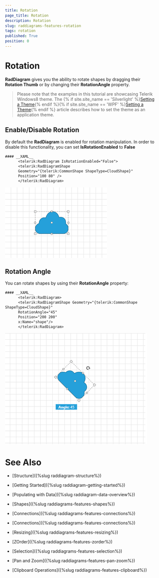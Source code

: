```yaml
---
title: Rotation
page_title: Rotation
description: Rotation
slug: raddiagrams-features-rotation
tags: rotation
published: True
position: 0
---
```


# Rotation



__RadDiagram__ gives you the ability to rotate shapes by dragging their __Rotation Thumb__ or by changing their __RotationAngle__ property.
	  

>Please note that the examples in this tutorial are showcasing Telerik Windows8 theme. The {% if site.site_name == 'Silverlight' %}[Setting a Theme](http://www.telerik.com/help/silverlight/common-styling-apperance-setting-theme.html#Setting_Application-Wide_Built-In_Theme_in_the_Code-Behind){% endif %}{% if site.site_name == 'WPF' %}[Setting a Theme](http://www.telerik.com/help/wpf/common-styling-apperance-setting-theme-wpf.html#Setting_Application-Wide_Built-In_Theme_in_the_Code-Behind){% endif %} article describes how to set the theme as an application theme.
		

## Enable/Disable Rotation

By default the __RadDiagram__ is enabled for rotation manipulation. In order to disable this functionality, you can set __IsRotationEnabled__ to __False__

	#### __XAML__
		  <telerik:RadDiagram IsRotationEnabled="False">
		  <telerik:RadDiagramShape
		  Geometry="{telerik:CommonShape ShapeType=CloudShape}"
		  Position="100 80" />
		  </telerik:RadDiagram>
		

![Rad Diagrams-Featires-Rotation-Disabled](images/RadDiagrams-Features-Rotation-Disabled.png)

## Rotation Angle

You can rotate shapes by using their __RotationAngle__ property:
		

	#### __XAML__
		  <telerik:RadDiagram>
		  <telerik:RadDiagramShape Geometry="{telerik:CommonShape ShapeType=CloudShape}"
		  RotationAngle="45"
		  Position="200 200"
		  x:Name="shape"/>
		  </telerik:RadDiagram>
		

![Rad Diagrams-Features-Rotation](images/RadDiagrams-Features-Rotation.png)

# See Also

 * [Structure]({%slug raddiagram-structure%})

 * [Getting Started]({%slug raddiagram-getting-started%})

 * [Populating with Data]({%slug raddiagram-data-overview%})

 * [Shapes]({%slug raddiagrams-features-shapes%})

 * [Connections]({%slug raddiagrams-features-connections%})

 * [Connections]({%slug raddiagrams-features-connections%})

 * [Resizing]({%slug raddiagrams-features-resizing%})

 * [ZOrder]({%slug raddiagrams-features-zorder%})

 * [Selection]({%slug raddiagrams-features-selection%})

 * [Pan and Zoom]({%slug raddiagrams-features-pan-zoom%})

 * [Clipboard Operations]({%slug raddiagrams-features-clipboard%})
